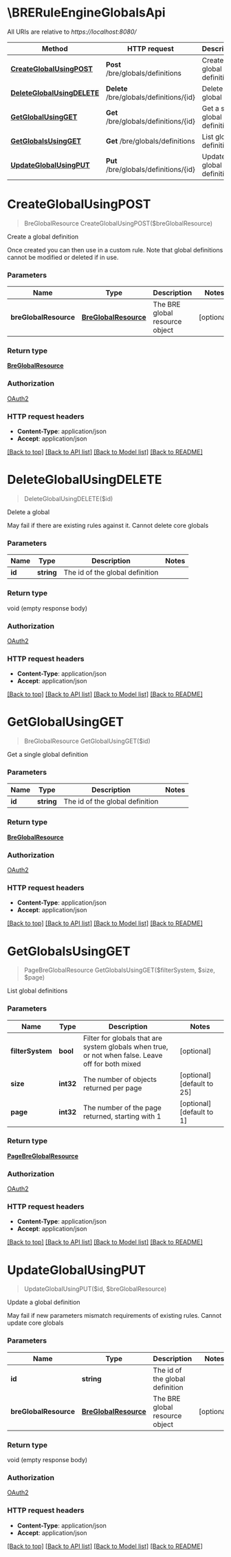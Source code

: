 # \BRERuleEngineGlobalsApi

All URIs are relative to *https://localhost:8080/*

Method | HTTP request | Description
------------- | ------------- | -------------
[**CreateGlobalUsingPOST**](BRERuleEngineGlobalsApi.md#CreateGlobalUsingPOST) | **Post** /bre/globals/definitions | Create a global definition
[**DeleteGlobalUsingDELETE**](BRERuleEngineGlobalsApi.md#DeleteGlobalUsingDELETE) | **Delete** /bre/globals/definitions/{id} | Delete a global
[**GetGlobalUsingGET**](BRERuleEngineGlobalsApi.md#GetGlobalUsingGET) | **Get** /bre/globals/definitions/{id} | Get a single global definition
[**GetGlobalsUsingGET**](BRERuleEngineGlobalsApi.md#GetGlobalsUsingGET) | **Get** /bre/globals/definitions | List global definitions
[**UpdateGlobalUsingPUT**](BRERuleEngineGlobalsApi.md#UpdateGlobalUsingPUT) | **Put** /bre/globals/definitions/{id} | Update a global definition


# **CreateGlobalUsingPOST**
> BreGlobalResource CreateGlobalUsingPOST($breGlobalResource)

Create a global definition

Once created you can then use in a custom rule. Note that global definitions cannot be modified or deleted if in use.


### Parameters

Name | Type | Description  | Notes
------------- | ------------- | ------------- | -------------
 **breGlobalResource** | [**BreGlobalResource**](BreGlobalResource.md)| The BRE global resource object | [optional] 

### Return type

[**BreGlobalResource**](BreGlobalResource.md)

### Authorization

[OAuth2](../README.md#OAuth2)

### HTTP request headers

 - **Content-Type**: application/json
 - **Accept**: application/json

[[Back to top]](#) [[Back to API list]](../README.md#documentation-for-api-endpoints) [[Back to Model list]](../README.md#documentation-for-models) [[Back to README]](../README.md)

# **DeleteGlobalUsingDELETE**
> DeleteGlobalUsingDELETE($id)

Delete a global

May fail if there are existing rules against it. Cannot delete core globals


### Parameters

Name | Type | Description  | Notes
------------- | ------------- | ------------- | -------------
 **id** | **string**| The id of the global definition | 

### Return type

void (empty response body)

### Authorization

[OAuth2](../README.md#OAuth2)

### HTTP request headers

 - **Content-Type**: application/json
 - **Accept**: application/json

[[Back to top]](#) [[Back to API list]](../README.md#documentation-for-api-endpoints) [[Back to Model list]](../README.md#documentation-for-models) [[Back to README]](../README.md)

# **GetGlobalUsingGET**
> BreGlobalResource GetGlobalUsingGET($id)

Get a single global definition


### Parameters

Name | Type | Description  | Notes
------------- | ------------- | ------------- | -------------
 **id** | **string**| The id of the global definition | 

### Return type

[**BreGlobalResource**](BreGlobalResource.md)

### Authorization

[OAuth2](../README.md#OAuth2)

### HTTP request headers

 - **Content-Type**: application/json
 - **Accept**: application/json

[[Back to top]](#) [[Back to API list]](../README.md#documentation-for-api-endpoints) [[Back to Model list]](../README.md#documentation-for-models) [[Back to README]](../README.md)

# **GetGlobalsUsingGET**
> PageBreGlobalResource GetGlobalsUsingGET($filterSystem, $size, $page)

List global definitions


### Parameters

Name | Type | Description  | Notes
------------- | ------------- | ------------- | -------------
 **filterSystem** | **bool**| Filter for globals that are system globals when true, or not when false. Leave off for both mixed | [optional] 
 **size** | **int32**| The number of objects returned per page | [optional] [default to 25]
 **page** | **int32**| The number of the page returned, starting with 1 | [optional] [default to 1]

### Return type

[**PageBreGlobalResource**](Page«BreGlobalResource».md)

### Authorization

[OAuth2](../README.md#OAuth2)

### HTTP request headers

 - **Content-Type**: application/json
 - **Accept**: application/json

[[Back to top]](#) [[Back to API list]](../README.md#documentation-for-api-endpoints) [[Back to Model list]](../README.md#documentation-for-models) [[Back to README]](../README.md)

# **UpdateGlobalUsingPUT**
> UpdateGlobalUsingPUT($id, $breGlobalResource)

Update a global definition

May fail if new parameters mismatch requirements of existing rules. Cannot update core globals


### Parameters

Name | Type | Description  | Notes
------------- | ------------- | ------------- | -------------
 **id** | **string**| The id of the global definition | 
 **breGlobalResource** | [**BreGlobalResource**](BreGlobalResource.md)| The BRE global resource object | [optional] 

### Return type

void (empty response body)

### Authorization

[OAuth2](../README.md#OAuth2)

### HTTP request headers

 - **Content-Type**: application/json
 - **Accept**: application/json

[[Back to top]](#) [[Back to API list]](../README.md#documentation-for-api-endpoints) [[Back to Model list]](../README.md#documentation-for-models) [[Back to README]](../README.md)

